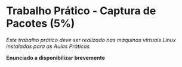 # Trabalho Prático - Captura de Pacotes (5%)

*Este trabalho prático deve ser realizado nas máquinas virtuais Linux instaladas para as Aulas Práticas*

**Enunciado a disponibilizar brevemente**

